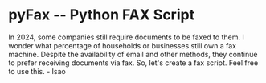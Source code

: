 # pyFax -- Python FAX Script


In 2024, some companies still require documents to be faxed to them. I wonder what percentage of households or businesses still own a fax machine. Despite the availability of email and other methods, they continue to prefer receiving documents via fax. So, let's create a fax script. Feel free to use this. - Isao

